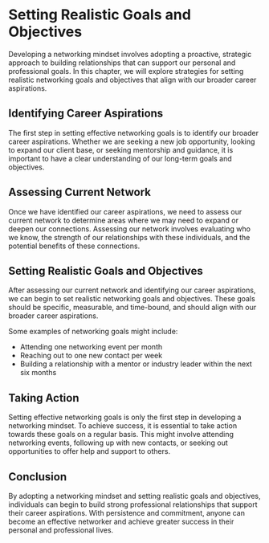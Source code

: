Setting Realistic Goals and Objectives
==================================================================================

Developing a networking mindset involves adopting a proactive, strategic approach to building relationships that can support our personal and professional goals. In this chapter, we will explore strategies for setting realistic networking goals and objectives that align with our broader career aspirations.

Identifying Career Aspirations
------------------------------

The first step in setting effective networking goals is to identify our broader career aspirations. Whether we are seeking a new job opportunity, looking to expand our client base, or seeking mentorship and guidance, it is important to have a clear understanding of our long-term goals and objectives.

Assessing Current Network
-------------------------

Once we have identified our career aspirations, we need to assess our current network to determine areas where we may need to expand or deepen our connections. Assessing our network involves evaluating who we know, the strength of our relationships with these individuals, and the potential benefits of these connections.

Setting Realistic Goals and Objectives
--------------------------------------

After assessing our current network and identifying our career aspirations, we can begin to set realistic networking goals and objectives. These goals should be specific, measurable, and time-bound, and should align with our broader career aspirations.

Some examples of networking goals might include:

* Attending one networking event per month
* Reaching out to one new contact per week
* Building a relationship with a mentor or industry leader within the next six months

Taking Action
-------------

Setting effective networking goals is only the first step in developing a networking mindset. To achieve success, it is essential to take action towards these goals on a regular basis. This might involve attending networking events, following up with new contacts, or seeking out opportunities to offer help and support to others.

Conclusion
----------

By adopting a networking mindset and setting realistic goals and objectives, individuals can begin to build strong professional relationships that support their career aspirations. With persistence and commitment, anyone can become an effective networker and achieve greater success in their personal and professional lives.
